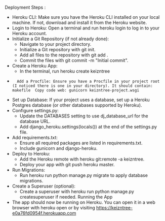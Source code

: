 Deployment Steps :
* Heroku CLI: Make sure you have the Heroku CLI installed on your local machine. If not, download and install it from the Heroku website.
* Login to Heroku: Open a terminal and run heroku login to log in to your Heroku account.
* Initialize a Git Repository (if not already done):
    * Navigate to your project directory.
    * Initialize a Git repository with git init.
    * Add all files to the repository with git add .
    * Commit the files with git commit -m "Initial commit".
* Create a Heroku App:
    * In the terminal, run heroku create keizntree
* 		Add a Procfile: Ensure you have a Procfile in your project root (I noticed there is one in your directory). It should contain: makefile  Copy code web: gunicorn keizntree-project.wsgi   
* Set up Database: If your project uses a database, set up a Heroku Postgres database (or other databases supported by Heroku).
* Configure settings.py:
    * Update the DATABASES setting to use dj_database_url for the database URL.
    * Add django_heroku.settings(locals()) at the end of the settings.py file.
* Add requirements.txt:
    * Ensure all required packages are listed in requirements.txt.
    * Include gunicorn and django-heroku.
* Deploy to Heroku:
    * Add the Heroku remote with heroku git:remote -a keizntree.
    * Deploy your app with git push heroku master.
* Run Migrations:
    * Run heroku run python manage.py migrate to apply database migrations.
* Create a Superuser (optional):
    * Create a superuser with heroku run python manage.py createsuperuser if needed.
Running the App
* The app should now be running on Heroku. You can open it in a web browser with heroku open or by visiting https://keizntree-e0a76fd0954f.herokuapp.com
